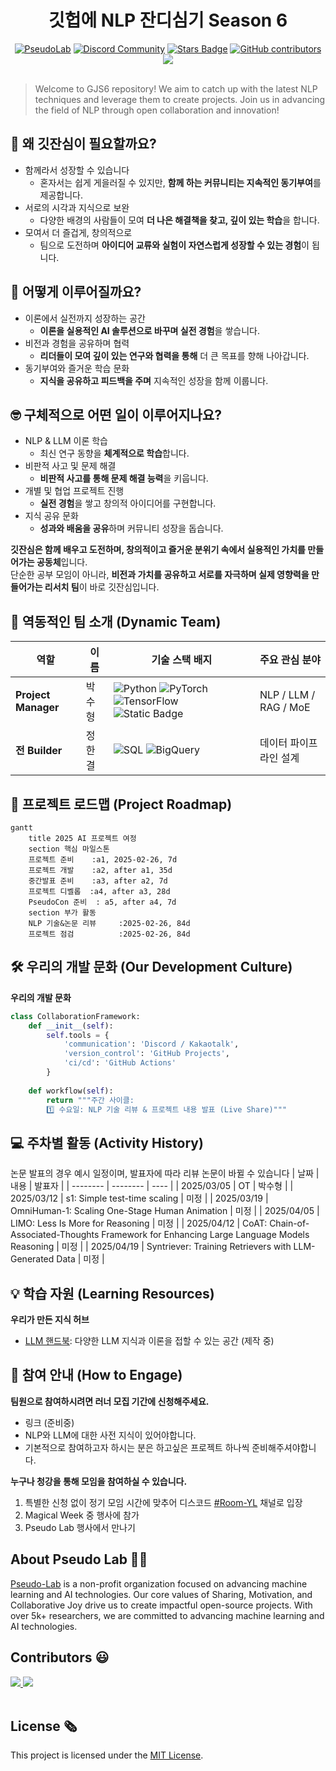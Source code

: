 <h1 align="center"> 깃헙에 NLP 잔디심기 Season 6 </h1>

<div align="center">
<a href="https://pseudo-lab.com"><img src="https://img.shields.io/badge/PseudoLab-S10-3776AB" alt="PseudoLab"/></a>
<a href="https://discord.gg/EPurkHVtp2"><img src="https://img.shields.io/badge/Discord-BF40BF" alt="Discord Community"/></a>
<a href="https://github.com/Pseudo-Lab/10th-template/stargazers"><img src="https://img.shields.io/github/stars/Pseudo-Lab/10th-template" alt="Stars Badge"/></a>
<a href="https://github.com/Pseudo-Lab/10th-template/graphs/contributors"><img alt="GitHub contributors" src="https://img.shields.io/github/contributors/Pseudo-Lab/10th-template?color=2b9348"></a>
<a href="https://hits.seeyoufarm.com"><img src="https://hits.seeyoufarm.com/api/count/incr/badge.svg?url=https%3A%2F%2Fgithub.com%2Fpseudo-lab%2F10th-template&count_bg=%2379C83D&title_bg=%23555555&icon=&icon_color=%23E7E7E7&title=hits&edge_flat=false"/></a>
</div>
<br>

<!-- sheilds: https://shields.io/ -->
<!-- hits badge: https://hits.seeyoufarm.com/ -->

> Welcome to GJS6 repository! We aim to catch up with the latest NLP techniques and leverage them to create projects. Join us in advancing the field of NLP through open collaboration and innovation!

## 🤔 왜 깃잔심이 필요할까요?
- 함께라서 성장할 수 있습니다
    - 혼자서는 쉽게 게을러질 수 있지만, **함께 하는 커뮤니티는 지속적인 동기부여**를 제공합니다.
- 서로의 시각과 지식으로 보완
    - 다양한 배경의 사람들이 모여 **더 나은 해결책을 찾고, 깊이 있는 학습**을 합니다.
- 모여서 더 즐겁게, 창의적으로
    - 팀으로 도전하며 **아이디어 교류와 실험이 자연스럽게 성장할 수 있는 경험**이 됩니다.

## 🧐 어떻게 이루어질까요?
- 이론에서 실전까지 성장하는 공간
    - **이론을 실용적인 AI 솔루션으로 바꾸며 실전 경험**을 쌓습니다.
- 비전과 경험을 공유하며 협력
    - **리더들이 모여 깊이 있는 연구와 협력을 통해** 더 큰 목표를 향해 나아갑니다.
- 동기부여와 즐거운 학습 문화
    - **지식을 공유하고 피드백을 주며** 지속적인 성장을 함께 이룹니다.

## 🤓 구체적으로 어떤 일이 이루어지나요?
- NLP & LLM 이론 학습
    - 최신 연구 동향을 **체계적으로 학습**합니다.
- 비판적 사고 및 문제 해결
    - **비판적 사고를 통해 문제 해결 능력**을 키웁니다.
- 개별 및 협업 프로젝트 진행
    - **실전 경험**을 쌓고 창의적 아이디어를 구현합니다.
- 지식 공유 문화
    - **성과와 배움을 공유**하며 커뮤니티 성장을 돕습니다.

**깃잔심은 함께 배우고 도전하며, 창의적이고 즐거운 분위기 속에서 실용적인 가치를 만들어가는 공동체**입니다.  
단순한 공부 모임이 아니라, **비전과 가치를 공유하고 서로를 자극하며 실제 영향력을 만들어가는 리서치 팀**이 바로 깃잔심입니다.

## 🧑 역동적인 팀 소개 (Dynamic Team)

| 역할          | 이름 |  기술 스택 배지                                                                 | 주요 관심 분야                          |
|---------------|------|-----------------------------------------------------------------------|----------------------------------------|
| **Project Manager** | 박수형 | ![Python](https://img.shields.io/badge/Python-Expert-3776AB) ![PyTorch](https://img.shields.io/badge/PyTorch-EE4C2C) ![TensorFlow](https://img.shields.io/badge/Tensorflow-EE4C2C) ![Static Badge](https://img.shields.io/badge/LangChain-1C3C3C) | NLP / LLM / RAG / MoE |
| **전 Builder** | 정한결 | ![SQL](https://img.shields.io/badge/SQL-Advanced-003B57) ![BigQuery](https://img.shields.io/badge/BigQuery-4285F4) | 데이터 파이프라인 설계                  |


## 🚀 프로젝트 로드맵 (Project Roadmap)
```mermaid
gantt
    title 2025 AI 프로젝트 여정
    section 핵심 마일스톤
    프로젝트 준비    :a1, 2025-02-26, 7d
    프로젝트 개발    :a2, after a1, 35d
    중간발표 준비    :a3, after a2, 7d
    프로젝트 디벨롭  :a4, after a3, 28d
    PseudoCon 준비  : a5, after a4, 7d
    section 부가 활동
    NLP 기술&논문 리뷰     :2025-02-26, 84d
    프로젝트 점검          :2025-02-26, 84d
```


## 🛠️ 우리의 개발 문화 (Our Development Culture)
**우리의 개발 문화**  
```python
class CollaborationFramework:
    def __init__(self):
        self.tools = {
            'communication': 'Discord / Kakaotalk',
            'version_control': 'GitHub Projects',
            'ci/cd': 'GitHub Actions'
        }
    
    def workflow(self):
        return """주간 사이클:
        1️⃣ 수요일: NLP 기술 리뷰 & 프로젝트 내용 발표 (Live Share)"""
```

## 💻 주차별 활동 (Activity History)
논문 발표의 경우 예시 일정이며, 발표자에 따라 리뷰 논문이 바뀔 수 있습니다
| 날짜 | 내용 | 발표자 | 
| -------- | -------- | ---- |
| 2025/03/05 |  OT       | 박수형 |
| 2025/03/12 |  s1: Simple test-time scaling | 미정 | 
| 2025/03/19 |  OmniHuman-1: Scaling One-Stage Human Animation | 미정 | 
| 2025/04/05 |  LIMO: Less Is More for Reasoning | 미정 | 
| 2025/04/12 |  CoAT: Chain-of-Associated-Thoughts Framework for Enhancing Large Language Models Reasoning | 미정 | 
| 2025/04/19 |  Syntriever: Training Retrievers with LLM-Generated Data | 미정 | 



## 💡 학습 자원 (Learning Resources)
**우리가 만든 지식 허브**  
- [LLM 핸드북](https://springcoolers.github.io/llm-handbook/_contents/intro.html): 다양한 LLM 지식과 이론을 접할 수 있는 공간 (제작 중)

## 🌱 참여 안내 (How to Engage)
**팀원으로 참여하시려면 러너 모집 기간에 신청해주세요.**  
- 링크 (준비중)
- NLP와 LLM에 대한 사전 지식이 있어야합니다.
- 기본적으로 참여하고자 하시는 분은 하고싶은 프로젝트 하나씩 준비해주셔야합니다.

**누구나 청강을 통해 모임을 참여하실 수 있습니다.**  
1. 특별한 신청 없이 정기 모임 시간에 맞추어 디스코드 [#Room-YL](https://discordapp.com/channels/944032730050621450/1068784805413654579) 채널로 입장
2. Magical Week 중 행사에 참가
3. Pseudo Lab 행사에서 만나기

## About Pseudo Lab 👋🏼</h2>

[Pseudo-Lab](https://pseudo-lab.com/) is a non-profit organization focused on advancing machine learning and AI technologies. Our core values of Sharing, Motivation, and Collaborative Joy drive us to create impactful open-source projects. With over 5k+ researchers, we are committed to advancing machine learning and AI technologies.

<h2>Contributors 😃</h2>
<a href="https://github.com/Pseudo-Lab/10th-template/graphs/contributors">
  <img src="https://contrib.rocks/image?repo=Pseudo-Lab/10th-template" />
  <img src="https://contrib.rocks/image?repo=Coding-Child/Coding-Child" />
</a>
<br><br>

<h2>License 🗞</h2>

This project is licensed under the [MIT License](https://opensource.org/licenses/MIT).
